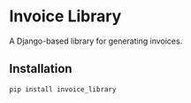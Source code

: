 # Invoice Library

A Django-based library for generating invoices.

## Installation

```bash
pip install invoice_library